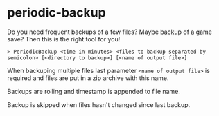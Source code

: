 # periodic-backup
Do you need frequent backups of a few files? Maybe backup of a game save? Then this is the right tool for you!

`> PeriodicBackup <time in minutes> <files to backup separated by semicolon> [<directory to backup>] [<name of output file>]`

When backuping multiple files last parameter `<name of output file>` is required and files are put in a zip archive with this name.

Backups are rolling and timestamp is appended to file name.

Backup is skipped when files hasn't changed since last backup.
